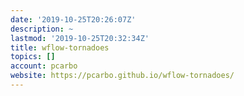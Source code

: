 ```yaml
---
date: '2019-10-25T20:26:07Z'
description: ~
lastmod: '2019-10-25T20:32:34Z'
title: wflow-tornadoes
topics: []
account: pcarbo
website: https://pcarbo.github.io/wflow-tornadoes/
---
```


